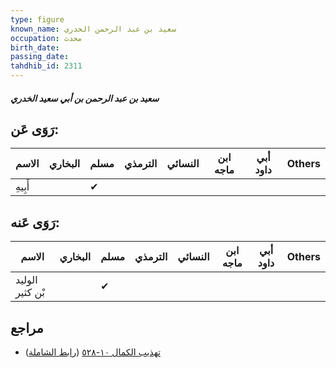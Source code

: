 ```yaml
---
type: figure
known_name: سعيد بن عبد الرحمن الخدري
occupation: محدث
birth_date:
passing_date:
tahdhib_id: 2311
---
```

##### سعيد بن عبد الرحمن بن أبي سعيد الخدري

## رَوَى عَن:
| الاسم   | البخاري | مسلم | الترمذي | النسائي | ابن ماجه | أبي داود | Others |
| ------- | ------- | ---- | ------- | ------- | -------- | -------- | ------ |
| أَبِيهِ |         | ✔    |         |         |          |          |        |
## رَوَى عَنه:
| الاسم           | البخاري | مسلم | الترمذي | النسائي | ابن ماجه | أبي داود | Others |
| --------------- | ------- | ---- | ------- | ------- | -------- | -------- | ------ |
| الوليد بْن كثير |         | ✔    |         |         |          |          |        |
## مراجع
- [تهذيب الكمال ١٠-٥٢٨](obsidian://open?vault=Tahdhib-al-Kamal&file=Figures/٢٣١١-سعيد%20بن%20عبد%20الرحمن%20بن%20أبي%20سعيد%20الخدري) ([رابط الشاملة](https://shamela.ws/book/3722/5300))